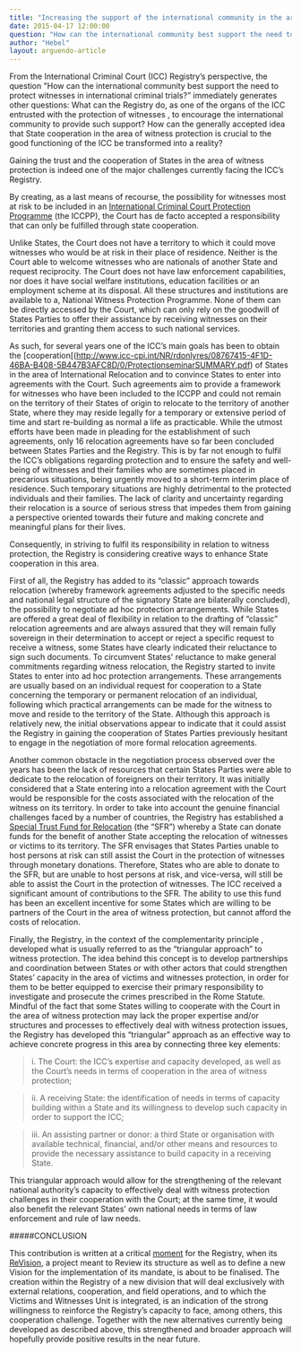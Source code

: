 ```yaml
---
title: "Increasing the support of the international community in the area of witness protection: a Registry Perspective"
date: 2015-04-17 12:00:00
question: "How can the international community best support the need to protect witnesses in international atrocity crime trials?"
author: "Hebel"
layout: arguendo-article
---
```


From the International Criminal Court (ICC) Registry’s perspective, the question "How can the international community best support the need to protect witnesses in international criminal trials?” immediately generates other questions: What can the Registry do, as one of the organs of the ICC entrusted with the protection of witnesses , to encourage the international community to provide such support? How can the generally accepted idea that State cooperation in the area of witness protection is crucial to the good functioning of the ICC be transformed into a reality?

Gaining the trust and the cooperation of States in the area of witness protection is indeed one of the major challenges currently facing the ICC’s Registry. 

By creating, as a last means of recourse, the possibility for witnesses most at risk to be included in an [International Criminal Court Protection Programme](http://www.icc-cpi.int/en_menus/icc/structure%20of%20the%20court/protection/Pages/victims%20and%20witness%20unit.aspx) (the ICCPP), the Court has de facto accepted a responsibility that can only be fulfilled through state cooperation.

Unlike States, the Court does not have a territory to which it could move witnesses who would be at risk in their place of residence. Neither is the Court able to welcome witnesses who are nationals of another State and request reciprocity. The Court does not have law enforcement capabilities, nor does it have social welfare institutions, education facilities or an employment scheme at its disposal. All these structures and institutions are available to a, National Witness Protection Programme. None of them can be directly accessed by the Court, which can only rely on the goodwill of States Parties to offer their assistance by receiving witnesses on their territories and granting them access to such national services.

As such, for several years one of the ICC’s main goals has been to obtain the [cooperation[(http://www.icc-cpi.int/NR/rdonlyres/08767415-4F1D-46BA-B408-5B447B3AFC8D/0/ProtectionseminarSUMMARY.pdf) of States in the area of International Relocation and to convince States to enter into agreements with the Court. Such agreements aim to provide a framework for witnesses who have been included to the ICCPP and could not remain on the territory of their States of origin to relocate to the territory of another State, where they may reside legally for a temporary or extensive period of time and start re-building as normal a life as practicable. While the utmost efforts have been made in pleading for the establishment of such agreements, only 16 relocation agreements have so far been concluded between States Parties and the Registry. This is by far not enough to fulfil the ICC’s obligations regarding protection and to ensure the safety and well-being of witnesses and their families who are sometimes placed in precarious situations, being urgently moved to a short-term interim place of residence. Such temporary situations are highly detrimental to the protected individuals and their families. The lack of clarity and uncertainty regarding their relocation is a source of serious stress that impedes them from gaining a perspective oriented towards their future and making concrete and meaningful plans for their lives.


Consequently, in striving to fulfil its responsibility in relation to witness protection, the Registry is considering creative ways to enhance State cooperation in this area.  

First of all, the Registry has added to its “classic” approach towards relocation (whereby framework agreements adjusted to the specific needs and national legal structure of the signatory State are bilaterally concluded), the possibility to negotiate ad hoc protection arrangements. While States are offered a great deal of flexibility in relation to the drafting of “classic” relocation agreements and are always assured that they will remain fully sovereign in their determination to accept or reject a specific request to receive a witness, some States have clearly indicated their reluctance to sign such documents. To circumvent States' reluctance to make general commitments regarding witness relocation, the Registry started to invite States to enter into ad hoc protection arrangements. These arrangements are usually based on an individual request for cooperation to a State concerning the temporary or permanent relocation of an individual, following which practical arrangements can be made for the witness to move and reside to the territory of the State. Although this approach is relatively new, the initial observations appear to indicate that it could assist the Registry in gaining the cooperation of States Parties previously hesitant to engage in the negotiation of more formal relocation agreements.

Another common obstacle in the negotiation process observed over the years has been the lack of resources that certain States Parties were able to dedicate to the relocation of foreigners on their territory. It was initially considered that a State entering into a relocation agreement with the Court would be responsible for the costs associated with the relocation of the witness on its territory. In order to take into account the genuine financial challenges faced by a number of countries, the Registry has established a [Special Trust Fund for Relocation](http://www.icc-cpi.int/NR/rdonlyres/08767415-4F1D-46BA-B408-5B447B3AFC8D/0/ProtectionseminarSUMMARY.pdf) (the “SFR”) whereby a State can donate funds for the benefit of another State accepting the relocation of witnesses or victims to its territory. The SFR envisages that States Parties unable to host persons at risk can still assist the Court in the protection of witnesses through monetary donations. Therefore, States who are able to donate to the SFR, but are unable to host persons at risk, and vice-versa, will still be able to assist the Court in the protection of witnesses. The ICC received a significant amount of contributions to the SFR. The ability to use this fund has been an excellent incentive for some States which are willing to be partners of the Court in the area of witness protection, but cannot afford the costs of relocation.

Finally, the Registry, in the context of the complementarity principle , developed what is usually referred to as the “triangular approach” to witness protection. The idea behind this concept is to develop partnerships and coordination between States or with other actors that could strengthen States’ capacity in the area of victims and witnesses protection, in order for them to be better equipped to exercise their primary responsibility to investigate and prosecute the crimes prescribed in the Rome Statute. Mindful of the fact that some States willing to cooperate with the Court in the area of witness protection may lack the proper expertise and/or structures and processes to effectively deal with witness protection issues, the Registry has developed this “triangular” approach as an effective way to achieve concrete progress in this area by connecting three key elements:

>i.	The Court: the ICC’s expertise and capacity developed, as well as the Court’s needs in terms of cooperation in the area of witness protection;

>ii.	A receiving State: the identification of needs in terms of capacity building within a State and its willingness to develop such capacity in order to support the ICC;

>iii.	An assisting partner or donor: a third State or organisation with available technical, financial, and/or other means and resources to provide the necessary assistance to build capacity in a receiving State.

This triangular approach would allow for the strengthening of the relevant national authority’s capacity to effectively deal with witness protection challenges in their cooperation with the Court; at the same time, it would also benefit the relevant States’ own national needs in terms of law enforcement and rule of law needs.

#####CONCLUSION

This contribution is written at a critical [moment](http://www.international-criminal-justice-today.org/event/2014/06/02/practical-challenges-icc/) for the Registry, when its [ReVision](http://www.ijmonitor.org/2014/07/icc-registrar-discusses-restructuring-and-need-for-larger-budget/), a project meant to Review its structure as well as to define a new Vision for the implementation of its mandate, is about to be finalised. The creation within the Registry of a new division that will deal exclusively with external relations, cooperation, and field operations, and to which the Victims and Witnesses Unit is integrated, is an indication of the strong willingness to reinforce the Registry’s capacity to face, among others, this cooperation challenge. Together with the new alternatives currently being developed as described above, this strengthened and broader approach will hopefully provide positive results in the near future. 
